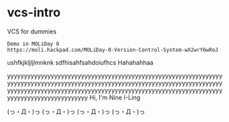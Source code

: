 # vcs-intro
VCS for dummies

	Demo in MOLiDay 0
	https://moli.hackpad.com/MOLiDay-0-Version-Control-System-wX2wrY6wRoJ

ushfkjkljljlmnknk sdfhisahfsahdoiufhcs Hahahahhaa


yyyyyyyyyyyyyyyyyyyyyyyyyyyyyyyyyyyyyyyyyyyyyyyyyyyyyyyyyyyyyyyyyyyyyyyyyyyyyyyyyyyyyyyyyyyyyyyyyyyyyyyyyyyyyyyyyyyyyyyyyyyyyyyyyyyyyyyyyyyyyyyyyyyyyyyyyyyyyyyyyyyyyyyyyyyyyyyyyyyyyyyyyyyyyyyyyyyyyyyyyyyyyyyyyyyyyyyy
Hi, I'm Nine I-Ling

(っ・Д・)っ
(っ・Д・)っ
(っ・Д・)っ
(っ・Д・)っ
